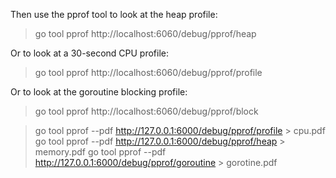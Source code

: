Then use the pprof tool to look at the heap profile:
> go tool pprof http://localhost:6060/debug/pprof/heap


Or to look at a 30-second CPU profile:
> go tool pprof http://localhost:6060/debug/pprof/profile


Or to look at the goroutine blocking profile:  
> go tool pprof http://localhost:6060/debug/pprof/block


> go tool pprof --pdf http://127.0.0.1:6000/debug/pprof/profile > cpu.pdf
> go tool pprof --pdf http://127.0.0.1:6000/debug/pprof/heap > memory.pdf
> go tool pprof --pdf http://127.0.0.1:6000/debug/pprof/goroutine > gorotine.pdf
